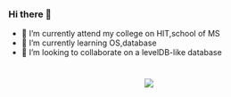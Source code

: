 ### Hi there 👋
- 🔭 I’m currently attend my college on HIT,school of MS
- 🌱 I’m currently learning OS,database
- 👯 I’m looking to collaborate on a levelDB-like database
<!-- 动态打字效果 -->
<h1 align="center">
  <a href="https:// LightBreath.github.io">
    <img src="https://readme-typing-svg.herokuapp.com/?lines=Hello%2C%20World!;Stay%2C%20hungry,stay%2C%20foolish&center=true&size=27">
  </a>
</h1>
<!-- 原始模板-->
<!--
**LightBreath/LightBreath** is a ✨ _special_ ✨ repository because its `README.md` (this file) appears on your GitHub profile.

Here are some ideas to get you started:

- 🔭 I’m currently working on HIT,school of MS
- 🌱 I’m currently learning OS,database
- 👯 I’m looking to collaborate on a levelDB-like database
- 🤔 I’m looking for help with ...
- 💬 Ask me about ...
- 📫 How to reach me: ...
- 😄 Pronouns: ...
- ⚡ Fun fact: ...
-->
